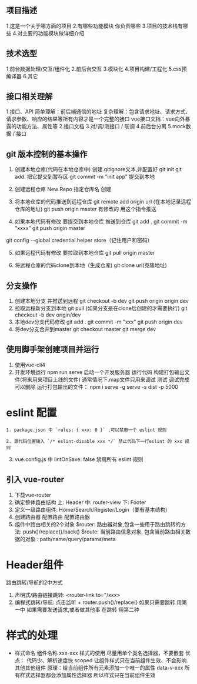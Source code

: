 ## 项目描述
  1.这是一个关于哪方面的项目
  2.有哪些功能模块 你负责哪些
  3.项目的技术栈有哪些
  4.对主要的功能模块做详细介绍

## 技术选型
  1.前台数据处理/交互/组件化
  2.前后台交互
  3.模块化
  4.项目构建/工程化
  5.css预编译器
  6.其它

 ## 接口相关理解
   1.接口、API
      简单理解：前后端通信的地址
      复杂理解：包含请求地址、请求方式、请求参数、响应的结果等所有内容才是一个完整的接口
      vue接口文档：vue向外暴露的功能方法、属性等
   2.接口文档
   3.对/调/测接口 / 联调
   4.前后台分离
   5.mock数据 / 接口

## git 版本控制的基本操作
   1. 创建本地仓库(代码在本地仓库中)
      创建.gitignore文本,并配置好
      git init 
      git add. 把它提交到暂存区
      git commit -m "init app" 提交到本地

   2. 创建远程仓库
      New Repo
      指定仓库名
      创建
   
   3. 将本地仓库的代码推送到远程仓库
     git remote add origin url (在本地记录远程仓库的地址)
     git push origin master 有修改的 用这个指令推送

   4. 如果本地代码有修改  要提交到本地仓库 推送到仓库
   git add . 
   git commit -m "xxxx"
   git push origin master

   git config --global credential.helper store（记住用户和密码）

   5. 如果远程代码有修改 要拉取到本地仓库
    git pull origin master
   
   6. 将远程仓库的代码clone到本地（生成仓库)
     git clone url(克隆地址)


 ## 分支操作
  1. 创建本地分支 并推送到远程
     git checkout -b dev 
     git push origin origin dev
  2. 拉取远程新分支到本地
     git pull (如果分支是在clone后创建的才需要执行)
     git checkout -b dev origin/dev
  3. 本地dev分支代码修改
     git add . 
     git commit -m "xxx"
     git push origin dev
  4. 将dev分支合并到master
     git checkout master
     git merge dev

 ## 使用脚手架创建项目并运行
   1. 使用vue-cli4
   2. 开发环境运行 npm run serve 
      启动一个开发服务器 运行代码
      构建打包输出文件(将来用来项目上线的文件)
      通常情况下.map文件只用来调试 测试 调试完成可以删除
      运行打包输出的文件：
           npm i serve -g 
           serve -s dist -p 5000
# eslint 配置
    1. package.json 中 `rules: { xxx: 0 }` ,可以禁用一个 eslint 规则
   
    2. 源代码位置输入 `/* eslint-disable xxx */` 禁止代码下一行eslint 的 xxx 规则

   3. vue.config.js 中 lintOnSave: false 禁用所有 eslint 规则

## 引入 vue-router
  1. 下载vue-router
  2. 确定整体路由结构
    上: Header
    中: router-view
    下: Footer
  3. 定义一级路由组件: Home/Search/Register/Login（要有基本结构)
  4. 创建路由器 配置路由 配置路由器
  5. 组件中路由相关的2个对象 
    $router: 路由器对象,包含一些用于路由跳转的方法:
    push()/replace()/back()
    $route: 当前路由信息对象, 包含当前路由相关数据的对象
     : path/name/query/params/meta
# Header组件
  路由跳转/导航的2中方式
  1. 声明式/路由链接跳转: <router-link to="/xxx>
  2. 编程式跳转/导航: 点击监听 + router.push()/replace()
  如果只需要跳转 用第一中
  如果需要发送请求,或者做其他事 在跳转 用第二种

# 样式的处理
  - 样式命名
   组件名称 xxx-xxx
   样式的使用
      尽量用单个类名选择器，不要嵌套
      优点： 代码少、解析速度快
 scoped
   让组件样式只在当前组件生效、不会影响其他其他组件
   原理：给当前组件所有元素添加一个唯一的属性 data-v-xxx
   所有样式选择器都会添加属性选择器 所以样式只在当前组件生效